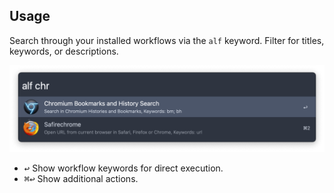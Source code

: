 ## Usage

Search through your installed workflows via the `alf` keyword. Filter for titles, keywords, or descriptions.

![Alfred search for alf chr](images/alf.png)

* <kbd>↩</kbd> Show workflow keywords for direct execution.
* <kbd>⌘</kbd><kbd>↩</kbd> Show additional actions.
